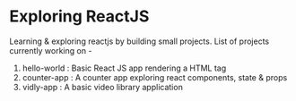 # Exploring ReactJS

Learning &amp; exploring reactjs by building small projects. List of projects currently working on -

1. hello-world : Basic React JS app rendering a HTML tag
2. counter-app : A counter app exploring react components, state & props
3. vidly-app : A basic video library application

